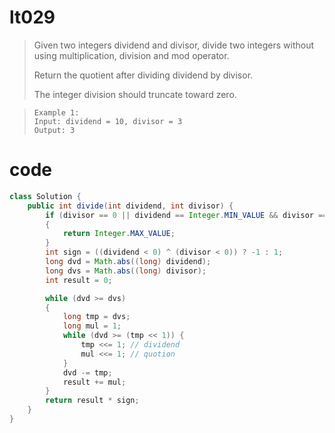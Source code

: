 # lt029
>Given two integers dividend and divisor, divide two integers without using multiplication, division and mod operator.
>
>Return the quotient after dividing dividend by divisor.
>
>The integer division should truncate toward zero.

>     Example 1:
>     Input: dividend = 10, divisor = 3
>     Output: 3

# code
```Java
class Solution {
    public int divide(int dividend, int divisor) {
        if (divisor == 0 || dividend == Integer.MIN_VALUE && divisor == -1) 
        {
            return Integer.MAX_VALUE;
        }
        int sign = ((dividend < 0) ^ (divisor < 0)) ? -1 : 1;
        long dvd = Math.abs((long) dividend);
        long dvs = Math.abs((long) divisor);
        int result = 0;

        while (dvd >= dvs) 
        {
            long tmp = dvs;
            long mul = 1;
            while (dvd >= (tmp << 1)) {
                tmp <<= 1; // dividend
                mul <<= 1; // quotion
            }
            dvd -= tmp;
            result += mul;
        }
        return result * sign;
    }
}
```